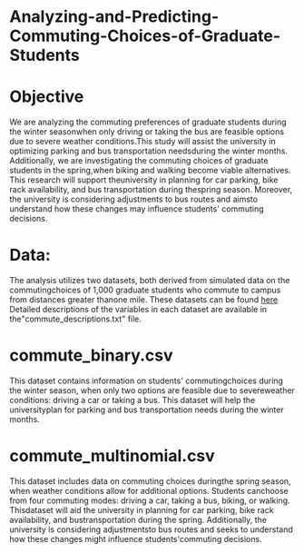 # Analyzing-and-Predicting-Commuting-Choices-of-Graduate-Students

# Objective
We are analyzing the commuting preferences of graduate students during the winter seasonwhen only driving or taking the bus are feasible options due to severe weather conditions.This study will assist the university in optimizing parking and bus transportation needsduring the winter months.
Additionally, we are investigating the commuting choices of graduate students in the spring,when biking and walking become viable alternatives. This research will support theuniversity in planning for car parking, bike rack availability, and bus transportation during thespring season. Moreover, the university is considering adjustments to bus routes and aimsto understand how these changes may influence students' commuting decisions.

# Data:
The analysis utilizes two datasets, both derived from simulated data on the commutingchoices of 1,000 graduate students who commute to campus from distances greater thanone mile. These datasets can be found [here](https://github.com/Oishika-Kar/Analyzing-and-Predicting-Commuting-Choices-of-Graduate-Students/blob/3652e98d42cb97087f1ec622f69a43ee31ff9546/commute_datasets.zip.zip)
Detailed descriptions of the variables in each dataset are available in the"commute_descriptions.txt" file.

# commute_binary.csv
This dataset contains information on students' commutingchoices during the winter season, when only two options are feasible due to severeweather conditions: driving a car or taking a bus. This dataset will help the universityplan for parking and bus transportation needs during the winter months.

# commute_multinomial.csv
This dataset includes data on commuting choices duringthe spring season, when weather conditions allow for additional options. Students canchoose from four commuting modes: driving a car, taking a bus, biking, or walking. Thisdataset will aid the university in planning for car parking, bike rack availability, and bustransportation during the spring. Additionally, the university is considering adjustmentsto bus routes and seeks to understand how these changes might influence students'commuting decisions.
